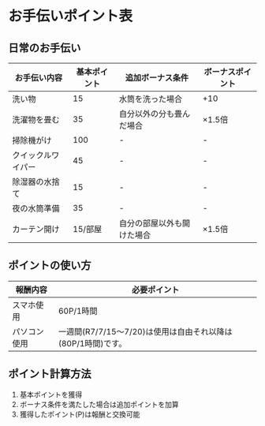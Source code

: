 # お手伝いポイント表

## 日常のお手伝い

| お手伝い内容 | 基本ポイント | 追加ボーナス条件 | ボーナスポイント |
|------------|------------|----------------|----------------|
| 洗い物 | 15 | 水筒を洗った場合 | +10 |
| 洗濯物を畳む | 35 | 自分以外の分も畳んだ場合 | ×1.5倍 |
| 掃除機がけ | 100 | - | - |
| クイックルワイパー | 45 | - | - |
| 除湿器の水捨て | 15 | - | - |
| 夜の水筒準備 | 35 | - | - |
| カーテン開け | 15/部屋 | 自分の部屋以外も開けた場合 | ×1.5倍 |

## ポイントの使い方

| 報酬内容 | 必要ポイント |
|---------|------------|
| スマホ使用 | 60P/1時間 |
| パソコン使用 | 一週間(R7/7/15～7/20)は使用は自由それ以降は(80P/1時間)です。 |

## ポイント計算方法

1. 基本ポイントを獲得
2. ボーナス条件を満たした場合は追加ポイントを加算
3. 獲得したポイント(P)は報酬と交換可能
